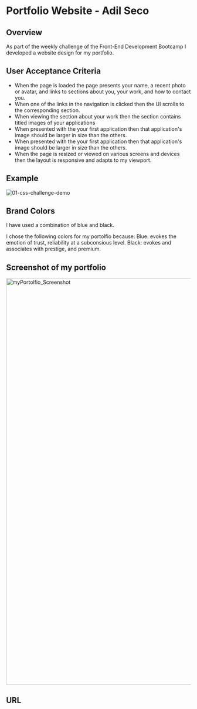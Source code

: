 # Portfolio Website - Adil Seco

## Overview
As part of the weekly challenge of the Front-End Development Bootcamp I developed a website design for my portfolio.


## User Acceptance Criteria
* When the page is loaded the page presents your name, a recent photo or avatar, and links to sections about you, your work, and how to contact you.
* When one of the links in the navigation is clicked then the UI scrolls to the corresponding section.
* When viewing the section about your work then the section contains titled images of your applications
* When presented with the your first application then that application's image should be larger in size than the others.
* When presented with the your first application then that application's image should be larger in size than the others.
* When the page is resized or viewed on various screens and devices then the layout is responsive and adapts to my viewport.

## Example 
![01-css-challenge-demo](https://user-images.githubusercontent.com/117782725/215363899-1b075694-d6a7-43d2-a671-48139b0db6fd.gif)

## Brand Colors
 I have used a combination of blue and black.

 I chose the following colors for my portolfio because:
 Blue:  evokes the emotion of trust, reliability at a subconsious level.
 Black: evokes and associates with prestige, and premium. 

## Screenshot of my portfolio
<img width="1109" alt="myPortolfio_Screenshot" src="https://user-images.githubusercontent.com/117782725/215371525-50e70078-35f9-421b-888a-8291643ee31b.png">

## URL







